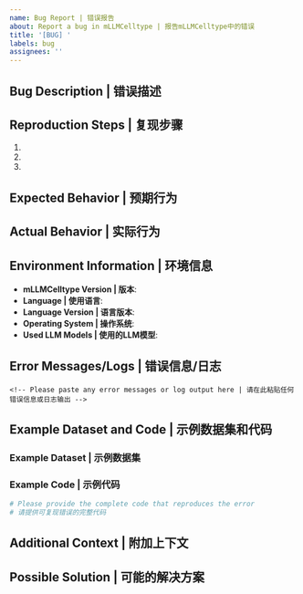 ```yaml
---
name: Bug Report | 错误报告
about: Report a bug in mLLMCelltype | 报告mLLMCelltype中的错误
title: '[BUG] '
labels: bug
assignees: ''
---
```


## Bug Description | 错误描述

<!-- Please provide a clear and concise description of the bug | 请提供清晰简洁的错误描述 -->

## Reproduction Steps | 复现步骤

<!-- Please provide steps to reproduce the behavior | 请提供复现此错误的步骤 -->

1. 
2. 
3. 

## Expected Behavior | 预期行为

<!-- Please describe what you expected to happen | 请描述您期望发生的结果 -->

## Actual Behavior | 实际行为

<!-- Please describe what actually happened | 请描述实际发生的结果 -->

## Environment Information | 环境信息

- **mLLMCelltype Version | 版本**: <!-- e.g., 1.0.2 -->
- **Language | 使用语言**: <!-- Python or R | Python或R -->
- **Language Version | 语言版本**: <!-- e.g., Python 3.10.4 or R 4.2.0 -->
- **Operating System | 操作系统**: <!-- e.g., Windows 11, macOS 13.1, Ubuntu 22.04 -->
- **Used LLM Models | 使用的LLM模型**: <!-- e.g., GPT-4o, Claude-3.7-Sonnet, Gemini-1.5-Pro -->

## Error Messages/Logs | 错误信息/日志

```
<!-- Please paste any error messages or log output here | 请在此粘贴任何错误信息或日志输出 -->
```

## Example Dataset and Code | 示例数据集和代码

<!-- 
重要提示: 为了帮助我们更快地解决您的问题，请务必提供:
1. 一个可以复现错误的最小示例数据集（如可能，请提供可公开访问的链接或小型样本数据）
2. 完整的导致错误的代码

没有这些信息，我们可能无法准确诊断和解决您的问题。
-->

### Example Dataset | 示例数据集

<!-- Please provide access to an example dataset that reproduces the issue | 请提供一个可复现问题的示例数据集 -->

### Example Code | 示例代码

```python
# Please provide the complete code that reproduces the error
# 请提供可复现错误的完整代码
```

## Additional Context | 附加上下文

<!-- Add any other context about the problem here | 在此添加关于问题的任何其他上下文 -->

## Possible Solution | 可能的解决方案

<!-- If you have a suggestion for a fix, please provide it here | 如果您对修复有建议，请在此提供 -->